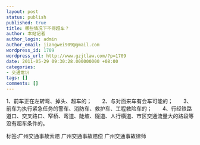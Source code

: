 ```yaml
---
layout: post
status: publish
published: true
title: 哪些情况下不得超车？
author: 本站记者
author_login: admin
author_email: jiangwei909@gmail.com
wordpress_id: 1709
wordpress_url: http://www.gzjtlaw.com/?p=1709
date: 2011-05-29 09:30:28.000000000 +08:00
categories:
- 交通常识
tags: []
comments: []
---
```

1、前车正在左转弯、掉头、超车的；　　2、与对面来车有会车可能的；　　3、前车为执行紧急任务的警车、消防车、救护车、工程救险车的；　　4、行经铁路道口、交叉路口、窄桥、弯道、陡坡、隧道、人行横道、市区交通流量大的路段等没有超车条件的。标签:广州交通事故索赔 广州交通事故赔偿 广州交通事故律师
